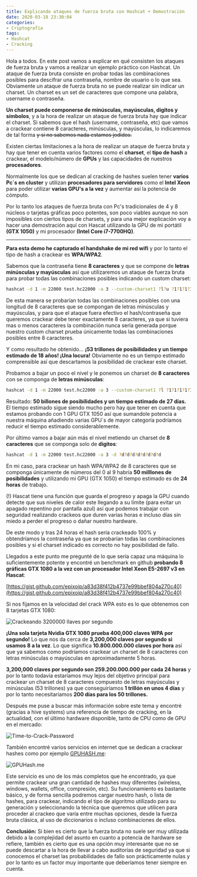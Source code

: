 ```yaml
---
title: Explicando ataques de fuerza bruta con Hashcat + Demostración
date: 2020-03-18 23:30:04
categories:
- Criptografía
tags:
- Hashcat
- Cracking
---
```


Hola a todos. En este post vamos a explicar en qué consisten los ataques de fuerza bruta y vamos a realizar un ejemplo práctico con Hashcat. Un ataque de fuerza bruta consiste en probar todas las combinaciones posibles para descifrar una contraseña, nombre de usuario o lo que sea. Obviamente un ataque de fuerza bruta no se puede realizar sin indicar un charset. Un charset es un set de caracteres que compone una palabra, username o contraseña.


**Un charset puede componerse de minúsculas, mayúsculas, digitos y símbolos**, y a la hora de realizar un ataque de fuerza bruta hay que indicar el charset. Si sabemos que el hash (username, contraseña, etc) que vamos a crackear contiene 8 caracteres, minúsculas, y mayúsculas, lo indicaremos de tal forma ~~y si no sabemos nada estamos jodidos.~~

Existen ciertas limitaciones a la hora de realizar un ataque de fuerza bruta y hay que tener en cuenta varios factores como el **charset**, el **tipo de hash** a crackear, el modelo/número de **GPUs** y las capacidades de nuestros **procesadores**.

Normalmente los que se dedican al cracking de hashes suelen tener **varios Pc´s en cluster** y utilizan **procesadores para servidores** como el **Intel Xeon** para poder utilizar **varias GPU's a la vez** y aumentar así la potencia de cómputo.

Por lo tanto los ataques de fuerza bruta con Pc's tradicionales de 4 y 8 núcleos o tarjetas gráficas poco potentes, son poco viables aunque no son imposibles con ciertos tipos de charsets, y para una mejor explicación voy a hacer una demostración aquí con Hascat utilizando la GPU de mi portátil **(GTX 1050)** y mi procesador **(Intel Core i7-7700HQ)**.

---------------------------------------------------------------------------------------------------------------------------------------------

**Para esta demo he capturado el handshake de mi red wifi** y por lo tanto el tipo de hash a crackear es **WPA/WPA2**.

Sabemos que la contraseña tiene **8 caracteres** y que se compone de **letras minúsculas y mayúsculas** así que utilizaremos un ataque de fuerza bruta para probar todas las combinaciones posibles indicando un custom charset:

```sh
hashcat -d 1 -m 22000 test.hc22000 -a 3 --custom-charset1 ?l?u ?1?1?1?1?1?1?1?1
```

De esta manera se probarían todas las combinaciones posibles con una longitud de 8 caracteres que se compongan de letras minúsculas y mayúsculas, y para que el ataque fuera efectivo el hash/contraseña que queremos crackear debe tener exactamente 8 caracteres, ya que si tuviera mas o menos caracteres la combinación nunca sería generada porque nuestro custom charset prueba únicamente todas las combinaciones posibles entre 8 caracteres.

Y como resultado he obtenido... **¡53 trillones de posibilidades y un tiempo estimado de 18 años! ¡Una locura!** Obviamente no es un tiempo estimado comprensible así que descartamos la posibilidad de crackear este charset.

Probamos a bajar un poco el nivel y le ponemos un charset de **8 caracteres** con se componga de **letras minúsculas**:

```sh
hashcat -d 1 -m 22000 test.hc22000 -a 3 --custom-charset1 ?l ?1?1?1?1?1?1?1?1
```

Resultado: **50 billones de posibilidades y un tiempo estimado de 27 días.** El tiempo estimado sigue siendo mucho pero hay que tener en cuenta que estamos probando con 1 GPU GTX 1050 así que sumandole potencia a nuestra máquina añadiendo varias GPU´s de mayor categoría podríamos reducir el tiempo estimado considerablemente.

Por último vamos a bajar aún más el nivel metiendo un charset de **8 caracteres** que se componga solo de **digitos**:

```sh
hashcat -d 1 -m 22000 test.hc22000 -a 3 -d ?d?d?d?d?d?d?d?d
```

En mi caso, para crackear un hash WPA/WPA2 de 8 caracteres que se componga únicamente de números del 0 al 9 habría **50 milllones de posibilidades** y utilizando mi GPU (GTX 1050) el tiempo estimado es de **24 horas** de trabajo.

(!) Hascat tiene una función que guarda el progreso y apaga la GPU cuando detecte que sus niveles de calor este llegando a su límite (para evitar un apagado repentino por pantalla azul) así que podemos trabajar con seguridad realizando crackeos que duren varias horas e incluso días sin miedo a perder el progreso o dañar nuestro hardware.

De este modo y tras 24 horas el hash sería crackeado 100% y obtendríamos la contraseña ya que se probarían todas las combinaciones posibles y si el charset indicado es correcto no hay posibilidad de fallo.

Llegados a este punto me pregunté de lo que sería capaz una máquina lo suficientemente potente y encontré un benchmark en github **probando 8 gráficas GTX 1080 a la vez con un procesador Intel Xeon E5-2697 v3 en Hascat**:

[https://gist.github.com/epixoip/a83d38f412b4737e99bbef804a270c40](https://gist.github.com/epixoip/a83d38f412b4737e99bbef804a270c40)

Si nos fijamos en la velocidad del crack WPA esto es lo que obtenemos con 8 tarjetas GTX 1080:

![Crackeando 3200000 llaves por segundo](https://i.postimg.cc/nhzq3wXF/3200000-llaves-segundos-1.jpg)

**¡Una sola tarjeta Nvidia GTX 1080 prueba 400,000 claves WPA por segundo!** Lo que nos da cerca de **3,200,000 claves por segundo si usamos 8 a la vez**. Lo que significa **10.800.000.000 claves por hora** así que ya sabemos como podríamos crackear un charset de 8 caracteres con letras minúsculas o mayúsculas en aproximadamente 5 horas.

**3,200,000 claves por segundo son 259.200.000.000 por cada 24 horas** y por lo tanto todavía estaríamos muy lejos del objetivo principal para crackear un charset de 8 caracteres compuesto de letras mayúsculas y minúsculas (53 trillones) ya que conseguiríamos **1 trillón en unos 4 días** y por lo tanto necesitaríamos **200 días para los 50 trillones.**

Después me puse a buscar más información sobre este tema y encontré (gracias a hive systems) una referencia de tiempo de cracking, en la actualidad, con el último hardware disponible, tanto de CPU como de GPU en el mercado:

![Time-to-Crack-Password](https://i.postimg.cc/g2bS6LkB/Time-to-Crack-Password.png)

También encontré varios servicios en internet que se dedican a crackear hashes como por ejemplo [GPUHASH.me](https://gpuhash.me/):

![GPUHash.me](https://4.bp.blogspot.com/-7K3kRkCuFw4/XLXaztyImlI/AAAAAAAAI78/UsCROdc7IMsuUQ0ocB4Ci70BdmXtW3CxwCLcBGAs/s640/1.png)

Este servicio es uno de los más completos que he encontrado, ya que permite crackear una gran cantidad de hashes muy diferentes (wireless, windows, wallets, office, compresión, etc). Su funcionamiento es bastante básico, y de forma sencilla podremos cargar nuestro hash, o lista de hashes, para crackear, indicando el tipo de algoritmo utilizado para su generación y seleccionando la técnica que queremos que utilicen para proceder al crackeo que varía entre muchas opciones, desde la fuerza bruta clásica, al uso de diccionarios o incluso combinaciones de ellos.

**Conclusión:** Si bien es cierto que la fuerza bruta no suele ser muy utilizada debido a la complejidad del asunto en cuanto a potencia de hardware se refiere, también es cierto que es una opción muy interesante que no se puede descartar a la hora de llevar a cabo auditorías de seguridad ya que si conocemos el charset las probabilidades de fallo son prácticamente nulas y por lo tanto es un factor muy importante que deberíamos tener siempre en cuenta.
